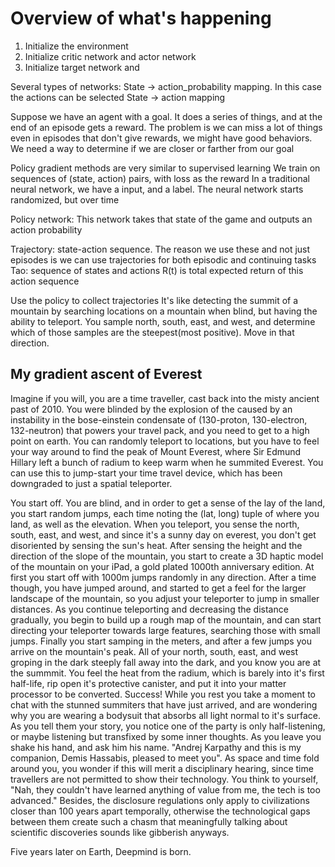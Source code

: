 


# Overview of what's happening 


1. Initialize the environment 
2. Initialize critic network and actor network 
3. Initialize target network and 

Several types of networks: 
State -> action_probability mapping. In this case the actions can be selected 
State -> action mapping 

Suppose we have an agent with a goal. It does a series of things, and at the end of an episode gets a reward. The problem is we can miss a lot of things even in episodes that don't give rewards, we might have good behaviors. We need a way to determine if we are closer or farther from our goal


Policy gradient methods are very similar to supervised learning 
We train on sequences of (state, action) pairs, with loss as the reward 
In a traditional neural network, we have a input, and a label. The neural network starts randomized, but over time


Policy network: This network takes that state of the game and outputs an action probability


Trajectory: state-action sequence. The reason we use these and not just episodes is we can use trajectories for both episodic and continuing tasks
Tao: sequence of states and actions 
R(t) is total expected return of this action sequence 


Use the policy to collect trajectories 
It's like detecting the summit of a mountain by searching locations on a mountain when blind, but having the ability to teleport. You sample north, south, east, and west, and determine which of those samples are the steepest(most positive). Move in that direction. 

## My gradient ascent of Everest

Imagine if you will, you are a time traveller, cast back into the misty ancient past of 2010. You were blinded by the explosion of the caused by an instability in the bose-einstein condensate of (130-proton, 130-electron, 132-neutron) that powers your travel pack, and you need to get to a high point on earth. You can randomly teleport to locations, but you have to feel your way around to find the peak of Mount Everest, where Sir Edmund Hillary left a bunch of radium to keep warm when he summited Everest. You can use this to jump-start your time travel device, which has been downgraded to just a spatial teleporter. 

You start off. You are blind, and in order to get a sense of the lay of the land, you start random jumps, each time noting the (lat, long) tuple of where you land, as well as the elevation. When you teleport, you sense the north, south, east, and west, and since it's a sunny day on everest, you don't get disoriented by sensing the sun's heat. After sensing the height and the direction of the slope of the mountain, you start to create a 3D haptic model of the mountain on your iPad, a gold plated 1000th anniversary edition. At first you start off with 1000m jumps randomly in any direction. After a time though, you have jumped around, and started to get a feel for the larger landscape of the mountain, so you adjust your teleporter to jump in smaller distances. As you continue teleporting and decreasing the distance gradually, you begin to build up a rough map of the mountain, and can start directing your teleporter towards large features, searching those with small jumps. Finally you start samping in the meters, and after a few jumps you arrive on the mountain's peak. All of your north, south, east, and west groping in the dark steeply fall away into the dark, and you know you are at the summmit. You feel the heat from the radium, which is barely into it's first half-life, rip open it's protective canister, and put it into your matter processor to be converted. Success! While you rest you take a moment to chat with the stunned summiters that have just arrived, and are wondering why you are wearing a bodysuit that absorbs all light normal to it's surface. As you tell them your story, you notice one of the party is only half-listening, or maybe listening but transfixed by some inner thoughts. As you leave you shake his hand, and ask him his name. "Andrej Karpathy and this is my companion, Demis Hassabis, pleased to meet you". As space and time fold around you, you wonder if this will merit a disciplinary hearing, since time travellers are not permitted to show their technology. You think to yourself, "Nah, they couldn't have learned anything of value from me, the tech is too advanced." Besides, the disclosure regulations only apply to civilizations closer than 100 years apart temporally, otherwise the technological gaps between them create such a chasm that meaningfully talking about scientific discoveries sounds like gibberish anyways.

Five years later on Earth, Deepmind is born. 










